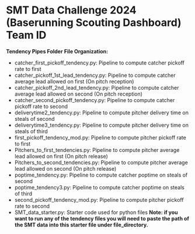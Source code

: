 # SMT Data Challenge 2024 (Baserunning Scouting Dashboard) Team ID 
**Tendency Pipes Folder**
**File Organization:**
- catcher_first_pickoff_tendency.py: Pipeline to compute catcher pickoff rate to first
- catcher_pickoff_1st_lead_tendency.py: Pipeline to compute catcher average lead allowed on first (On pitch reception)
- catcher_pickoff_2nd_lead_tendency.py: Pipeline to compute catcher average lead allowed on second (On pitch reception)
- catcher_second_pickoff_tendency.py: Pipeline to compute catcher pickoff rate to second
- deliverytime2_tendency.py: Pipeline to compute pitcher delivery time on steals of second
- deliverytime3_tendency.py: Pipeline to compute pitcher delivery time on steals of third
- first_pickoff_tendency_mod.py: Pipeline to compute pitcher pickoff rate to first
- Pitchers_to_first_tendencies.py: Pipeline to compute pitcher average lead allowed on first (On pitch release)
- Pitchers_to_second_tendencies.py: Pipeline to compute pitcher average lead allowed on second (On pitch release)
- poptime_tendency.py: Pipeline to compute catcher poptime on steals of second
- poptime_tendency3.py: Pipeline to compute catcher poptime on steals of third
- second_pickoff_tendency_mod.py: Pipeline to compute pitcher pickoff rate to second
- SMT_data_starter.py: Starter code used for python files **Note: if you want to run any of the tendency files you will need to paste the path of the SMT data into this starter file under file_directory.**
  
